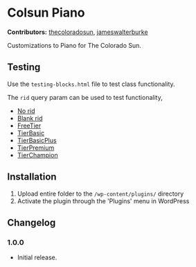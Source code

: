 # Colsun Piano #
**Contributors:** [thecoloradosun](https://profiles.wordpress.org/thecoloradosun/), [jameswalterburke](https://profiles.wordpress.org/jameswalterburke/)  

Customizations to Piano for The Colorado Sun.


## Testing ##
Use the `testing-blocks.html` file to test class functionality.

The `rid` query param can be used to test functionality,
* [No rid](https://coloradosun.newspackstaging.com/piano-classes/)
* [Blank rid](https://coloradosun.newspackstaging.com/piano-classes/?rid=)
* [FreeTier](https://coloradosun.newspackstaging.com/piano-classes/?rid=FreeTier)
* [TierBasic](https://coloradosun.newspackstaging.com/piano-classes/?rid=TierBasic)
* [TierBasicPlus](https://coloradosun.newspackstaging.com/piano-classes/?rid=TierBasicPlus)
* [TierPremium](https://coloradosun.newspackstaging.com/piano-classes/?rid=TierPremium)
* [TierChampion](https://coloradosun.newspackstaging.com/piano-classes/?rid=TierChampion)

## Installation ##

1. Upload entire folder to the `/wp-content/plugins/` directory
1. Activate the plugin through the 'Plugins' menu in WordPress

## Changelog ##

### 1.0.0 ###
* Initial release.
